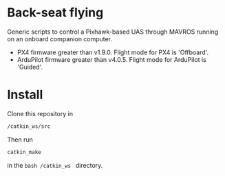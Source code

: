 # Back-seat flying
Generic scripts to control a Pixhawk-based UAS through MAVROS running on an onboard companion computer.
  - PX4 firmware greater than v1.9.0. Flight mode for PX4 is 'Offboard'.
  - ArduPilot firmware greater than v4.0.5. Flight mode for ArduPilot is 'Guided'.

# Install
Clone this repository in 
```bash
/catkin_ws/src
```
Then run
```bash
catkin_make
```
in the ```bash /catkin_ws ``` directory.
